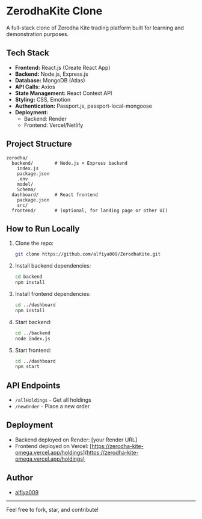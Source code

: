 # ZerodhaKite Clone

A full-stack clone of Zerodha Kite trading platform built for learning and demonstration purposes.

## Tech Stack

- **Frontend:** React.js (Create React App)
- **Backend:** Node.js, Express.js
- **Database:** MongoDB (Atlas)
- **API Calls:** Axios
- **State Management:** React Context API
- **Styling:** CSS, Emotion
- **Authentication:** Passport.js, passport-local-mongoose
- **Deployment:**
  - Backend: Render
  - Frontend: Vercel/Netlify

## Project Structure

```
zerodha/
  backend/        # Node.js + Express backend
    index.js
    package.json
    .env
    model/
    Schema/
  dashboard/      # React frontend
    package.json
    src/
  frontend/       # (optional, for landing page or other UI)
```

## How to Run Locally

1. Clone the repo:
   ```sh
   git clone https://github.com/alfiya009/ZerodhaKite.git
   ```
2. Install backend dependencies:
   ```sh
   cd backend
   npm install
   ```
3. Install frontend dependencies:
   ```sh
   cd ../dashboard
   npm install
   ```
4. Start backend:
   ```sh
   cd ../backend
   node index.js
   ```
5. Start frontend:
   ```sh
   cd ../dashboard
   npm start
   ```


## API Endpoints
- `/allHoldings` - Get all holdings
- `/newOrder` - Place a new order

## Deployment
- Backend deployed on Render: [your Render URL]
- Frontend deployed on Vercel: [https://zerodha-kite-omega.vercel.app/holdings](https://zerodha-kite-omega.vercel.app/holdings)

## Author
- [alfiya009](https://github.com/alfiya009)

---
Feel free to fork, star, and contribute!
